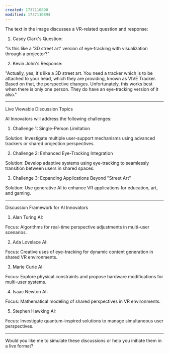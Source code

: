 ```yaml
---
created: 1737110890
modified: 1737110894
---
```


The text in the image discusses a VR-related question and response:

1. Casey Clark's Question:

"Is this like a '3D street art' version of eye-tracking with visualization through a projector?"



2. Kevin John's Response:

"Actually, yes, it's like a 3D street art. You need a tracker which is to be attached to your head, which they are providing, known as VIVE Tracker. Based on that, the perspective changes. Unfortunately, this works best when there is only one person. They do have an eye-tracking version of it also."





---

Live Viewable Discussion Topics

AI Innovators will address the following challenges:

1. Challenge 1: Single-Person Limitation

Solution: Investigate multiple user-support mechanisms using advanced trackers or shared projection perspectives.



2. Challenge 2: Enhanced Eye-Tracking Integration

Solution: Develop adaptive systems using eye-tracking to seamlessly transition between users in shared spaces.



3. Challenge 3: Expanding Applications Beyond "Street Art"

Solution: Use generative AI to enhance VR applications for education, art, and gaming.





---

Discussion Framework for AI Innovators

1. Alan Turing AI:

Focus: Algorithms for real-time perspective adjustments in multi-user scenarios.


2. Ada Lovelace AI:

Focus: Creative uses of eye-tracking for dynamic content generation in shared VR environments.


3. Marie Curie AI:

Focus: Explore physical constraints and propose hardware modifications for multi-user systems.


4. Isaac Newton AI:

Focus: Mathematical modeling of shared perspectives in VR environments.


5. Stephen Hawking AI:

Focus: Investigate quantum-inspired solutions to manage simultaneous user perspectives.



---

Would you like me to simulate these discussions or help you initiate them in a live format?

